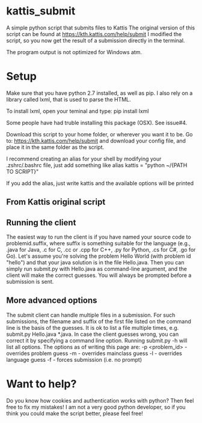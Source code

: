 # kattis_submit
A simple python script that submits files to Kattis
The original version of this script can be found at https://kth.kattis.com/help/submit
I modified the script, so you now get the result of a submission directly in the terminal.

The program output is not optimized for Windows atm.

# Setup
Make sure that you have python 2.7 installed, as well as pip. I also rely on a library called lxml, that is used to parse the HTML. 

To install lxml, open your teminal and type: pip install lxml

Some people have had truble installing this package (OSX). See issue#4.

Download this script to your home folder, or wherever you want it to be.
Go to: https://kth.kattis.com/help/submit and download your config file, and place it in the same folder as the script.

I recommend creating an alias for your shell by modifying your .zshrc/.bashrc file, just add something like
alias kattis = "python ~/{PATH TO SCRIPT}"

If you add the alias, just write kattis and the available options will be printed


## From Kattis original script
## Running the client
The easiest way to run the client is if you have named your source code to problemid.suffix, where suffix is something suitable for the language (e.g., .java for Java, .c for C, .cc or .cpp for C++, .py for Python, .cs for C#, .go for Go). Let's assume you're solving the problem Hello World (with problem id "hello") and that your java solution is in the file Hello.java. Then you can simply run submit.py with Hello.java as command-line argument, and the client will make the correct guesses. You will always be prompted before a submission is sent.

## More advanced options
The submit client can handle multiple files in a submission. For such submissions, the filename and suffix of the first file listed on the command line is the basis of the guesses. It is ok to list a file multiple times, e.g. submit.py Hello.java *.java.
In case the client guesses wrong, you can correct it by specifying a command line option. Running submit.py -h will list all options. The options as of writing this page are:
-p <problem_id> - overrides problem guess
-m <mainclass> - overrides mainclass guess
-l <language> - overrides language guess
-f - forces submission (i.e. no prompt)

# Want to help?
Do you know how cookies and authentication works with python? Then feel free to fix my mistakes!
I am not a very good python developer, so if you think you could make the script better, please feel free!
